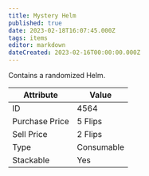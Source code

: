 ```yaml
---
title: Mystery Helm
published: true
date: 2023-02-18T16:07:45.000Z
tags: items
editor: markdown
dateCreated: 2023-02-16T00:00:00.000Z
---
```


Contains a randomized Helm.

|Attribute|Value|
|-|-|
|ID|4564|
|Purchase Price|5 Flips|
|Sell Price|2 Flips|
|Type|Consumable|
|Stackable|Yes|

